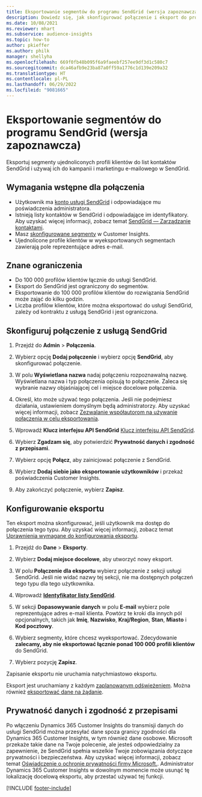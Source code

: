 ```yaml
---
title: Eksportowanie segmentów do programu SendGrid (wersja zapoznawcza)
description: Dowiedz się, jak skonfigurować połączenie i eksport do programu SendGrid.
ms.date: 10/08/2021
ms.reviewer: mhart
ms.subservice: audience-insights
ms.topic: how-to
author: pkieffer
ms.author: philk
manager: shellyha
ms.openlocfilehash: 669f0fb48b095f6a9faeebf257ee9df3d1c580c7
ms.sourcegitcommit: dca46afb9e23ba87a0ff59a1776c1d139e209a32
ms.translationtype: HT
ms.contentlocale: pl-PL
ms.lasthandoff: 06/29/2022
ms.locfileid: "9081665"
---
```

# <a name="export-segments-to-sendgrid-preview"></a>Eksportowanie segmentów do programu SendGrid (wersja zapoznawcza)

Eksportuj segmenty ujednoliconych profili klientów do list kontaktów SendGrid i używaj ich do kampanii i marketingu e-mailowego w SendGrid. 

## <a name="prerequisites-for-a-connection"></a>Wymagania wstępne dla połączenia

-   Użytkownik ma [konto usługi SendGrid](https://sendgrid.com/) i odpowiadające mu poświadczenia administratora.
-   Istnieją listy kontaktów w SendGrid i odpowiadające im identyfikatory. Aby uzyskać więcej informacji, zobacz temat [SendGrid — Zarządzanie kontaktami](https://sendgrid.com/docs/ui/managing-contacts/create-and-manage-contacts/#manage-contacts).
-   Masz [skonfigurowane segmenty](segments.md) w Customer Insights.
-   Ujednolicone profile klientów w wyeksportowanych segmentach zawierają pole reprezentujące adres e-mail.

## <a name="known-limitations"></a>Znane ograniczenia

- Do 100 000 profilów klientów łącznie do usługi SendGrid.
- Eksport do SendGrid jest ograniczony do segmentów.
- Eksportowanie do 100 000 profilów klientów do rozwiązania SendGrid może zająć do kilku godzin. 
- Liczba profilów klientów, które można eksportować do usługi SendGrid, zależy od kontraktu z usługą SendGrid i jest ograniczona.

## <a name="set-up-connection-to-sendgrid"></a>Skonfiguruj połączenie z usługą SendGrid

1. Przejdź do **Admin** > **Połączenia**.

1. Wybierz opcję **Dodaj połączenie** i wybierz opcję **SendGrid**, aby skonfigurować połączenie.

1. W polu **Wyświetlana nazwa** nadaj połączeniu rozpoznawalną nazwę. Wyświetlana nazwa i typ połączenia opisują to połączenie. Zaleca się wybranie nazwy objaśniającej cel i miejsce docelowe połączenia.

1. Określ, kto może używać tego połączenia. Jeśli nie podejmiesz działania, ustawieniem domyślnym będą administratorzy. Aby uzyskać więcej informacji, zobacz [Zezwalanie współautorom na używanie połączenia w celu eksportowania](connections.md#allow-contributors-to-use-a-connection-for-exports).

1. Wprowadź **Klucz interfejsu API SendGrid** [Klucz interfejsu API SendGrid](https://sendgrid.com/docs/ui/account-and-settings/api-keys/).

1. Wybierz **Zgadzam się**, aby potwierdzić **Prywatność danych i zgodność z przepisami**.

1. Wybierz opcję **Połącz**, aby zainicjować połączenie z SendGrid.

1. Wybierz **Dodaj siebie jako eksportowanie użytkowników** i przekaż poświadczenia Customer Insights.

1. Aby zakończyć połączenie, wybierz **Zapisz**.

## <a name="configure-an-export"></a>Konfigurowanie eksportu

Ten eksport można skonfigurować, jeśli użytkownik ma dostęp do połączenia tego typu. Aby uzyskać więcej informacji, zobacz temat [Uprawnienia wymagane do konfigurowania eksportu](export-destinations.md#set-up-a-new-export).

1. Przejdź do **Dane** > **Eksporty**.

1. Wybierz **Dodaj miejsce docelowe**, aby utworzyć nowy eksport.

1. W polu **Połączenie dla eksportu** wybierz połączenie z sekcji usługi SendGrid. Jeśli nie widać nazwy tej sekcji, nie ma dostępnych połączeń tego typu dla tego użytkownika.

1. Wprowadź **[Identyfikator listy SendGrid](https://sendgrid.com/docs/ui/managing-contacts/create-and-manage-contacts/#manage-contacts)**.

1. W sekcji **Dopasowywanie danych** w polu **E-mail** wybierz pole reprezentujące adres e-mail klienta. Powtórz te kroki dla innych pól opcjonalnych, takich jak **Imię**, **Nazwisko**, **Kraj/Region**, **Stan**, **Miasto** i **Kod pocztowy**.

1. Wybierz segmenty, które chcesz wyeksportować. Zdecydowanie **zalecamy, aby nie eksportować łącznie ponad 100 000 profili klientów** do SendGrid. 

1. Wybierz pozycję **Zapisz**.

Zapisanie eksportu nie uruchamia natychmiastowo eksportu.

Eksport jest uruchamiany z każdym [zaplanowanym odświeżeniem](system.md#schedule-tab). Można również [eksportować dane na żądanie](export-destinations.md#run-exports-on-demand). 

## <a name="data-privacy-and-compliance"></a>Prywatność danych i zgodność z przepisami

Po włączeniu Dynamics 365 Customer Insights do transmisji danych do usługi SendGrid można przesyłać dane spoza granicy zgodności dla Dynamics 365 Customer Insights, w tym również dane osobowe. Microsoft przekaże takie dane na Twoje polecenie, ale jesteś odpowiedzialny za zapewnienie, że SendGrid spełnia wszelkie Twoje zobowiązania dotyczące prywatności i bezpieczeństwa. Aby uzyskać więcej informacji, zobacz temat [Oświadczenie o ochronie prywatności firmy Microsoft.](https://go.microsoft.com/fwlink/?linkid=396732).
Administrator Dynamics 365 Customer Insights w dowolnym momencie może usunąć tę lokalizację docelową eksportu, aby przestać używać tej funkcji.


[!INCLUDE [footer-include](includes/footer-banner.md)]
